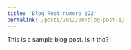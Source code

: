 ```yaml
---
title: 'Blog Post numero 222'
permalink: /posts/2012/08/blog-post-1/
---
```


This is a sample blog post. Is it tho?
